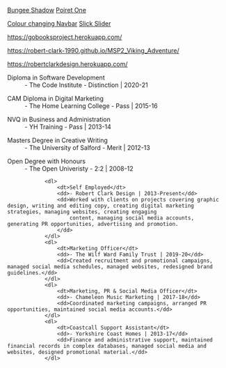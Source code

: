 

[Bungee Shadow](https://fonts.google.com/specimen/Bungee+Shade?preview.text=Robert%20Clark&preview.text_type=custom#pairings)
[Poiret One](https://fonts.google.com/specimen/Poiret+One?preview.text=I%20am%20me,%20hello%20you&preview.text_type=custom)

[Colour changing Navbar](https://stackoverflow.com/questions/34984911/make-header-navigation-change-colour-when-on-different-section-of-the-website)
[Slick Slider](https://github.com/kenwheeler/slick/)

https://gobooksproject.herokuapp.com/

https://robert-clark-1990.github.io/MSP2_Viking_Adventure/

https://robertclarkdesign.herokuapp.com/


<dl>
                    <dt>Diploma in Software Development</dt>
                    <dd>- The Code Institute - Distinction | 2020-21</dd>
                </dl>
                <dl>
                    <dt>CAM Diploma in Digital Marketing</dt>
                    <dd>- The Home Learning College - Pass | 2015-16</dd>
                </dl>
                <dl>
                    <dt>NVQ in Business and Administration</dt>
                    <dd>- YH Training - Pass | 2013-14</dd>
                </dl>
                <dl>
                    <dt>Masters Degree in Creative Writing</dt>
                    <dd>- The University of Salford - Merit | 2012-13</dd>
                </dl>
                <dl>
                    <dt>Open Degree with Honours</dt>
                    <dd>- The Open Univeristy - 2:2 | 2008-12</dd>
                </dl>


                <dl>
                    <dt>Self Employed</dt>
                    <dd>- Robert Clark Design | 2013-Present</dd>
                    <dd>Worked with clients on projects covering graphic design, writing and editing copy, creating digital marketing strategies, managing websites, creating engaging
                        content, managing social media accounts, generating PR opportunities, advertising and promotion.
                    </dd>
                </dl>
                <dl>
                    <dt>Marketing Officer</dt>
                    <dd>- The Wilf Ward Family Trust | 2019-20</dd>
                    <dd>Created recruitment and promotional campaigns, managed social media schedules, managed websites, redesigned brand guidelines.</dd>
                </dl>
                <dl>
                    <dt>Marketing, PR & Social Media Officer</dt>
                    <dd>- Chameleon Music Marketing | 2017-18</dd>
                    <dd>Coordinated marketing campaigns, arranged PR opportunities, maintained social media accounts.</dd>
                </dl>
                <dl>
                    <dt>Coastcall Support Assistant</dt>
                    <dd>- Yorkshire Coast Homes | 2013-17</dd>
                    <dd>Finance and administrative support, maintained financial records in complex databases, managed social media and websites, designed promotional material.</dd>
                </dl>